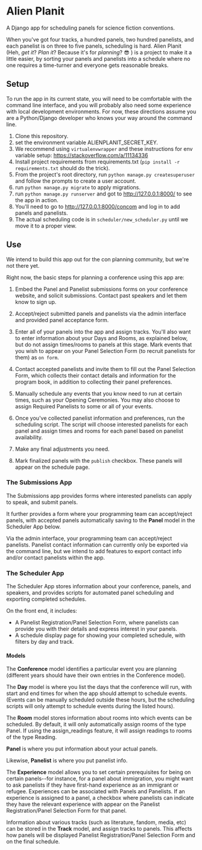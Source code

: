 # Alien Planit
A Django app for scheduling panels for science fiction conventions.

When you've got four tracks, a hundred panels, two hundred panelists, and each panelist is on three to five panels, scheduling is hard. Alien Planit (Heh, _get it_? _Plan it_? Because it's for _planning_? :sunglasses: ) is a project to make it a little easier, by sorting your panels and panelists into a schedule where no one requires a time-turner and everyone gets reasonable breaks.

## Setup

To run the app in its current state, you will need to be comfortable with the command line interface, and you will probably also need some experience with local development environments. For now, these directions assume you are a Python/Django developer who knows your way around the command line.

1. Clone this repository.
1. set the environment variable ALIENPLANIT_SECRET_KEY.
  1. We recommend using `virtualenvwrapper` and these instructions for env variable setup: https://stackoverflow.com/a/11134336
1. Install project requirements from requirements.txt (`pip install -r requirements.txt` should do the trick).
1. From the project's root directory, run `python manage.py createsuperuser` and follow the prompts to create a user account.
1. run `python manage.py migrate` to apply migrations.
1. run `python manage.py runserver` and got to http://127.0.0.1:8000/ to see the app in action.
1. You'll need to go to http://127.0.0.1:8000/concom and log in to add panels and panelists.
1. The actual scheduling code is in `scheduler/new_scheduler.py` until we move it to a proper view.

## Use

We intend to build this app out for the con planning community, but we're not there yet.

Right now, the basic steps for planning a conference using this app are:

1. Embed the Panel and Panelist submissions forms on your conference website, and solicit submissions. Contact past speakers and let them know to sign up.

2. Accept/reject submitted panels and panelists via the admin interface and provided panel acceptance form.

3. Enter all of your panels into the app and assign tracks. You'll also want to enter information about your Days and Rooms, as explained below, but do not assign times/rooms to panels at this stage. Mark events that you wish to appear on your Panel Selection Form (to recruit panelists for them) as `on form`.

4. Contact accepted panelists and invite them to fill out the Panel Selection Form, which collects their contact details and information for the program book, in addition to collecting their panel preferences.

5. Manually schedule any events that you know need to run at certain times, such as your Opening Ceremonies. You may also choose to assign Required Panelists to some or all of your events.

6. Once you've collected panelist information and preferences, run the scheduling script. The script will choose interested panelists for each panel and assign times and rooms for each panel based on panelist availability.

7. Make any final adjustments you need.

8. Mark finalized panels with the `publish` checkbox. These panels will appear on the schedule page.



### The Submissions App
The Submissions app provides forms where interested panelists can apply to speak, and submit panels.

It further provides a form where your programming team can accept/reject panels, with accepted panels automatically saving to the **Panel** model in the Scheduler App below.

Via the admin interface, your programming team can accept/reject panelists. Panelist contact information can currently only be exported via the command line, but we intend to add features to export contact info and/or contact panelists within the app.

### The Scheduler App

The Scheduler App stores information about your conference, panels, and speakers, and provides scripts for automated panel scheduling and exporting completed schedules.

On the front end, it includes:
* A Panelist Registration/Panel Selection Form, where panelists can provide you with their details and express interest in your panels.
* A schedule display page for showing your completed schedule, with filters by day and track.

#### Models

The **Conference** model identifies a particular event you are planning (different years should have their own entries in the Conference model).

The **Day** model is where you list the days that the conference will run, with start and end times for when the app should attempt to schedule events. (Events can be manually scheduled outside these hours, but the scheduling scripts will only attempt to schedule events during the listed hours).

The **Room** model stores information about rooms into which events can be scheduled. By default, it will only automatically assign rooms of the type Panel. If using the assign_readings feature, it will assign readings to rooms of the type Reading.

**Panel** is where you put information about your actual panels.

Likewise, **Panelist** is where you put panelist info.

The **Experience** model allows you to set certain prerequisites for being on certain panels--for instance, for a panel about immigration, you might want to ask panelists if they have first-hand experience as an immigrant or refugee. Experiences can be associated with Panels and Panelists. If an experience is assigned to a panel, a checkbox where panelists can indicate they have the relevant experience with appear on the Panelist Registration/Panel Selection Form for that panel.

Information about various tracks (such as literature, fandom, media, etc) can be stored in the **Track** model, and assign tracks to panels. This affects how panels will be displayed Panelist Registration/Panel Selection Form and on the final schedule.

